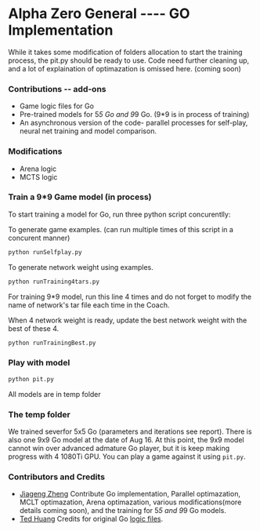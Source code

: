 # Alpha Zero General ---- GO Implementation

While it takes some modification of folders allocation to start the training process,
the pit.py should be ready to use.
Code need further cleaning up, and a lot of explaination of optimazation is omissed here. (coming soon)
### Contributions -- add-ons
* Game logic files for Go
* Pre-trained models for 5*5 Go and 9*9 Go. (9*9 is in process of training)
* An asynchronous version of the code- parallel processes for self-play, neural net training and model comparison. 

### Modifications
* Arena logic
* MCTS logic

### Train a 9*9 Game model (in process)

To start training a model for Go, run three python script concurentlly:

To generate game examples. (can run multiple times of this script in a concurent manner)
```bash
python runSelfplay.py
```

To generate network weight using examples.
```bash
python runTraining4tars.py
```
For training 9*9 model, run this line 4 times and do not forget to modify the name of network's tar file each time in the Coach.

When 4 network weight is ready, update the best network weight with the best of these 4.
```bash
python runTrainingBest.py
```
### Play with model
```bash
python pit.py
```
All models are in temp folder

### The temp folder
We trained severfor 5x5 Go (parameters and iterations see report).  There is also one 9x9 Go model at the date of Aug 16. At this point, the 9x9 model cannot win over advanced admature Go player, but it is keep making progress with 4 1080Ti GPU. You can play a game against it using ```pit.py```. 



### Contributors and Credits
* [Jiageng Zheng](https://github.com/jiz322) Contribute Go implementation, Parallel optimazation, MCLT optimazation, Arena optimazation, various modifications(more details coming soon), and the training for 5*5 and 9*9 Go models.
* [Ted Huang](https://github.com/teddy57320) Credits for original Go [logic files](https://github.com/teddy57320/go).

